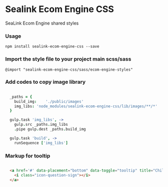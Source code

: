 # Sealink Ecom Engine CSS

SeaLink Ecom Engine shared styles


### Usage

    npm install sealink-ecom-engine-css --save


### Import the style file to your project main scss/sass

    @import "sealink-ecom-engine-css/sass/ecom-engine-styles"


### Add codes to copy image library

```coffee

  _paths = {
    build_img:    './public/images'
    img_libs: 'node_modules/sealink-ecom-engine-css/lib/images/**/*'
  }

  gulp.task 'img_libs', ->
    gulp.src _paths.img_libs
    .pipe gulp.dest _paths.build_img

  gulp.task 'build', ->
    runSequence ['img_libs']
```

### Markup for tooltip

```html

  <a href='#' data-placement="bottom" data-toggle="tooltip" title="Child age range is 3-14 years">
    <i class="icon-question-sign"></i>
  </a>

```
